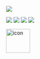 <img src="https://capsule-render.vercel.app/api?type=waving&color=timeGradient&height=300&animation=fadeIn&section=header&text=Ehyun's%20github&fontSize=90" />

<img src="https://img.shields.io/badge/JavaScript-F7DF1E?logo=javascript"> <img src="https://img.shields.io/badge/css3-1572B6?logo=css3"> <img src="https://img.shields.io/badge/html5-E34F26?logo=html5"> <img src="https://img.shields.io/badge/-JavaScript-F7DF1E?style=flat&logo=JavaScript&logoColor=white"/>
<div style="display: flex; align-items: flex-start;"><img src="https://techstack-generator.vercel.app/js-icon.svg" alt="icon" width="65" height="65" /></div>
